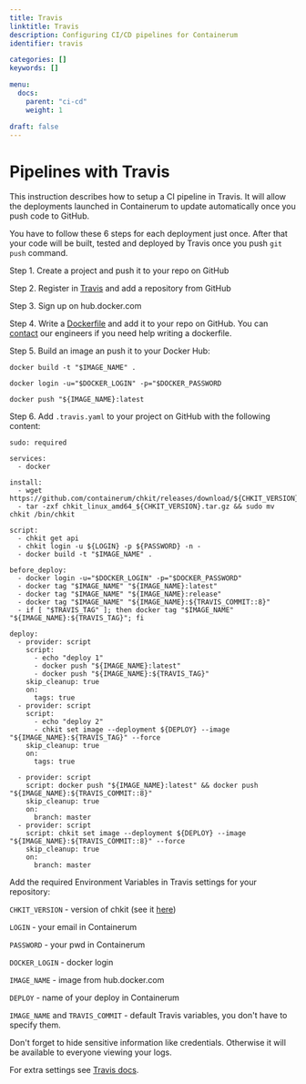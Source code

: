 ```yaml
---
title: Travis
linktitle: Travis
description: Configuring CI/CD pipelines for Containerum
identifier: travis

categories: []
keywords: []

menu:
  docs:
    parent: "ci-cd"
    weight: 1

draft: false
---
```


# Pipelines with Travis

This instruction describes how to setup a CI pipeline in Travis. It will allow the deployments launched in Containerum to update automatically once you push code to GitHub.

You have to follow these 6 steps for each deployment just once. After that your code will be built, tested and deployed by Travis once you push `git push` command.

Step 1. Create a project and push it to your repo on GitHub

Step 2. Register in [Travis](https://travis-ci.org) and add a repository from GitHub

Step 3. Sign up on hub.docker.com

Step 4. Write a [Dockerfile](https://docs.docker.com/engine/reference/builder/) and add it to your repo on GitHub. You can [contact](https://containerum.com/support/) our engineers if you need help writing a dockerfile.

Step 5. Build an image an push it to your Docker Hub:

`docker build -t "$IMAGE_NAME" .`

`docker login -u="$DOCKER_LOGIN" -p="$DOCKER_PASSWORD`

`docker push "${IMAGE_NAME}:latest`


Step 6. Add `.travis.yaml` to your project on GitHub with the following content:

```
sudo: required

services:
  - docker

install:
  - wget https://github.com/containerum/chkit/releases/download/${CHKIT_VERSION}/chkit_linux_amd64_${CHKIT_VERSION}.tar.gz
  - tar -zxf chkit_linux_amd64_${CHKIT_VERSION}.tar.gz && sudo mv chkit /bin/chkit

script:
  - chkit get api
  - chkit login -u ${LOGIN} -p ${PASSWORD} -n -
  - docker build -t "$IMAGE_NAME" .

before_deploy:
  - docker login -u="$DOCKER_LOGIN" -p="$DOCKER_PASSWORD"
  - docker tag "$IMAGE_NAME" "${IMAGE_NAME}:latest"
  - docker tag "$IMAGE_NAME" "${IMAGE_NAME}:release"
  - docker tag "$IMAGE_NAME" "${IMAGE_NAME}:${TRAVIS_COMMIT::8}"
  - if [ "$TRAVIS_TAG" ]; then docker tag "$IMAGE_NAME" "${IMAGE_NAME}:${TRAVIS_TAG}"; fi

deploy:
  - provider: script
    script:
      - echo "deploy 1"
      - docker push "${IMAGE_NAME}:latest"
      - docker push "${IMAGE_NAME}:${TRAVIS_TAG}"
    skip_cleanup: true
    on:
      tags: true
  - provider: script
    script:
      - echo "deploy 2"
      - chkit set image --deployment ${DEPLOY} --image "${IMAGE_NAME}:${TRAVIS_TAG}" --force
    skip_cleanup: true
    on:
      tags: true

  - provider: script
    script: docker push "${IMAGE_NAME}:latest" && docker push "${IMAGE_NAME}:${TRAVIS_COMMIT::8}"
    skip_cleanup: true
    on:
      branch: master
  - provider: script
    script: chkit set image --deployment ${DEPLOY} --image "${IMAGE_NAME}:${TRAVIS_COMMIT::8}" --force
    skip_cleanup: true
    on:
      branch: master
```

Add the required Environment Variables in Travis settings for your repository:

`CHKIT_VERSION` -  version of chkit (see it [here](https://github.com/containerum/chkit/releases]))

`LOGIN` - your email in Containerum

`PASSWORD` - your pwd in Containerum

`DOCKER_LOGIN` - docker login

`IMAGE_NAME` - image from hub.docker.com

`DEPLOY` - name of your deploy in Containerum

`IMAGE_NAME` and `TRAVIS_COMMIT` - default Travis variables, you don't have to specify them.

Don't forget to hide sensitive information like credentials. Otherwise it will be available to everyone viewing your logs.

For extra settings see [Travis docs](https://docs.travis-ci.com).
